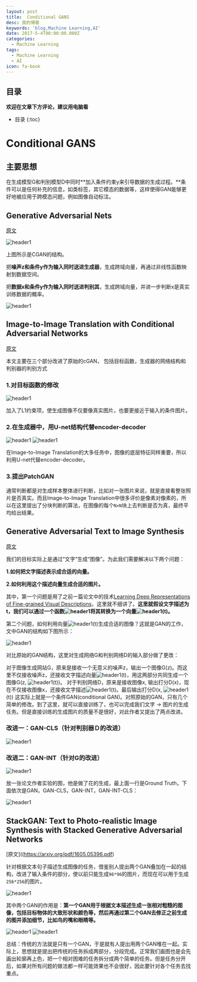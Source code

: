 ```yaml
---
layout: post
title:  Conditional GANS
desc: 我的博客
keywords: 'blog,Machine Learning,AI'
date: 2017-5-4T00:00:00.000Z
categories:
  - Machine Learning
tags:
  - Machine Learning
  - AI
icon: fa-book
---
```



## 目录
**欢迎在文章下方评论，建议用电脑看**

* 目录
{:toc}

# Conditional GANS

## 主要思想

在生成模型G和判别模型D中同时**加入条件约束y来引导数据的生成过程。**条件可以是任何补充的信息，如类标签，其它模态的数据等，这样使得GAN能够更好地被应用于跨模态问题，例如图像自动标注。

## Generative Adversarial Nets

[原文](https://arxiv.org/pdf/1411.1784.pdf)

<img src="{{ site.img_path }}/Machine Learning/CGAN.png" alt="header1" style="height:auto!important;width:auto%;max-width:1020px;"/>

上图所示是CGAN的结构。

把**噪声z和条件y作为输入同时送进生成器**，生成跨域向量，再通过非线性函数映射到数据空间。

把**数据x和条件y作为输入同时送进判别其**，生成跨域向量，并进一步判断x是真实训练数据的概率。

<img src="{{ site.img_path }}/Machine Learning/CGAN1.png" alt="header1" style="height:auto!important;width:auto%;max-width:1020px;"/>


## Image-to-Image Translation with Conditional Adversarial Networks

[原文](https://phillipi.github.io/pix2pix/)

本文主要在三个部分改进了原始的cGAN， 包括目标函数，生成器的网络结构和判别器的判别方式


### 1.对目标函数的修改

<img src="{{ site.img_path }}/Machine Learning/CGAN2.png" alt="header1" style="height:auto!important;width:auto%;max-width:1020px;"/>

加入了L1约束项，使生成图像不仅要像真实图片，也要更接近于输入的条件图片。

### 2.在生成器中，用U-net结构代替encoder-decoder

<img src="{{ site.img_path }}/Machine Learning/CGAN3.png" alt="header1" style="height:auto!important;width:auto%;max-width:1020px;"/>

<img src="{{ site.img_path }}/Machine Learning/CGAN4.png" alt="header1" style="height:auto!important;width:auto%;max-width:1020px;"/>

在Image-to-Image Translation的大多任务中，图像的底层特征同样重要，所以利用U-net代替encoder-decoder。

### 3.提出PatchGAN

通常判断都是对生成样本整体进行判断，比如对一张图片来说，就是直接看整张照片是否真实。而且Image-to-Image Translation中很多评价是像素对像素的，所以在这里提出了分块判断的算法，在图像的每个`N×N`块上去判断是否为真，最终平均给出结果。


## Generative Adversarial Text to Image Synthesis

[原文](https://arxiv.org/pdf/1605.05396.pdf)

我们的目标实际上是通过“文字”生成“图像”。为此我们需要解决以下两个问题：

**1.如何把文字描述表示成合适的向量。**

**2.如何利用这个描述向量生成合适的图片。**



其中，第一个问题是用了之前一篇论文中的技术[Learning Deep Representations of Fine-grained Visual Descriptions](https://arxiv.org/abs/1605.05395)，这里就不细讲了。**这里就假设文字描述为t，我们可以通过一个函数<img src="{{ site.img_path }}/Machine Learning/CGAN5.png" alt="header1" style="height:auto!important;width:auto%;max-width:1020px;"/>将其转换为一个向量<img src="{{ site.img_path }}/Machine Learning/CGAN5.png" alt="header1" style="height:auto!important;width:auto%;max-width:1020px;"/>(t)。**

第二个问题，如何利用向量<img src="{{ site.img_path }}/Machine Learning/CGAN5.png" alt="header1" style="height:auto!important;width:auto%;max-width:1020px;"/>(t)生成合适的图像？这就是GAN的工作，文中GAN的结构如下图所示：

<img src="{{ site.img_path }}/Machine Learning/CGAN6.png" alt="header1" style="height:auto!important;width:auto%;max-width:1020px;"/>

对比原始的GAN结构，这里对生成网络G和判别网络D的输入部分做了更改：

对于图像生成网站G，原来是接收一个无意义的噪声z，输出一个图像G(z)。而这里不仅接收噪声z，还接收文字描述向量<img src="{{ site.img_path }}/Machine Learning/CGAN5.png" alt="header1" style="height:auto!important;width:auto%;max-width:1020px;"/>(t)，用这两部分共同生成一个图像G(z, <img src="{{ site.img_path }}/Machine Learning/CGAN5.png" alt="header1" style="height:auto!important;width:auto%;max-width:1020px;"/>(t))。
对于判别网络D，原来是接收图像x, 输出打分D(x)，现在不仅接收图像x，还接收文字描述<img src="{{ site.img_path }}/Machine Learning/CGAN5.png" alt="header1" style="height:auto!important;width:auto%;max-width:1020px;"/>(t)。最后输出打分D(x, <img src="{{ site.img_path }}/Machine Learning/CGAN5.png" alt="header1" style="height:auto!important;width:auto%;max-width:1020px;"/>(t))
这实际上就是一个条件GAN(conditional GAN)。对照原始的GAN，只有几个简单的修改。到了这里，就可以直接训练了，也可以完成我们文字 -> 图片的生成任务。但是直接训练的生成图片的质量不是很好，对此作者又提出了两点改进。

### 改进一：GAN-CLS（针对判别器Ｄ的改进）

<img src="{{ site.img_path }}/Machine Learning/CGAN7.png" alt="header1" style="height:auto!important;width:auto%;max-width:1020px;"/>

### 改进二：GAN-INT（针对G的改进）

<img src="{{ site.img_path }}/Machine Learning/CGAN8.png" alt="header1" style="height:auto!important;width:auto%;max-width:1020px;"/>

放一张论文作者实验的图，他是做了花的生成，最上面一行是Ground Truth，下面依次是GAN，GAN-CLS，GAN-INT，GAN-INT-CLS：

<img src="{{ site.img_path }}/Machine Learning/CGAN9.png" alt="header1" style="height:auto!important;width:auto%;max-width:1020px;"/>


## StackGAN: Text to Photo-realistic Image Synthesis with Stacked Generative Adversarial Networks

[原文]((https://arxiv.org/pdf/1605.05396.pdf)

针对根据文本句子描述生成图像的任务，借鉴别人提出两个GAN叠加在一起的结构，改进了输入条件的部分，使以前只能生成`96*96`的图片，而现在可以用于生成`256*256`的图片。

<img src="{{ site.img_path }}/Machine Learning/CGAN10.png" alt="header1" style="height:auto!important;width:auto%;max-width:1020px;"/>

其中两个GAN的作用是：**第一个GAN用于根据文本描述生成一张相对粗糙的图像，包括目标物体的大致形状和颜色等，然后再通过第二个GAN去修正之前生成的图并添加细节，比如鸟的嘴和眼睛等。**

<img src="{{ site.img_path }}/Machine Learning/CGAN11.png" alt="header1" style="height:auto!important;width:auto%;max-width:1020px;"/>

<img src="{{ site.img_path }}/Machine Learning/CGAN12.png" alt="header1" style="height:auto!important;width:auto%;max-width:1020px;"/>

总结：传统的方法就是只有一个GAN，于是就有人提出用两个GAN堆在一起。实际上，思想就是提出把传统的任务拆成两部分，分段完成。正常我们画图也是会先画出轮廓再上色，把一个相对困难的任务拆分成两个简单的任务。但是任务分开后，如果对所有问题的做法都一样可能效果也不会很好，因此要针对各个任务去找重点。















